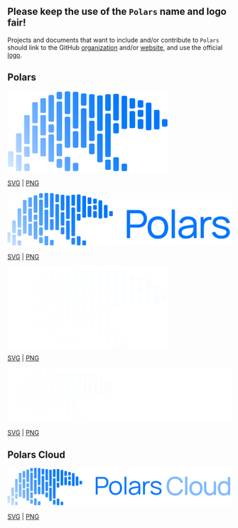## Please keep the use of the `Polars` name and logo fair!

Projects and documents that want to include and/or contribute to `Polars` should link to
the GitHub [organization](https://github.com/pola-rs) and/or [website](https://pola.rs),
and use the official [logo](https://github.com/pola-rs/polars-static/tree/master/logos).

## Polars

![Polars official logo (blue)](/logos/polars_logo_blue.svg)

[SVG](/logos/polars_logo_blue.svg) |
[PNG](/logos/polars_logo_blue.png)

![Polars official logo (blue with text)](/logos/polars_logo_blue_text.svg)

[SVG](/logos/polars_logo_blue_text.svg) |
[PNG](/logos/polars_logo_blue_text.png)

![Polars official logo (white)](/logos/polars_logo_white.svg)

[SVG](/logos/polars_logo_white.svg) |
[PNG](/logos/polars_logo_white.png)

![Polars official logo (white with text)](/logos/polars_logo_white_text.svg)

[SVG](/logos/polars_logo_white_text.svg) |
[PNG](/logos/polars_logo_white_text.png)


## Polars Cloud

![Polars official logo (white with text)](/logos/polars_cloud_logo_blue.svg)

[SVG](/logos/polars_cloud_logo_blue.svg) |
[PNG](/logos/polars_cloud_logo_blue.png)